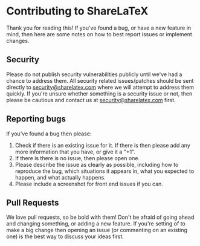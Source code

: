 Contributing to ShareLaTeX
==========================

Thank you for reading this! If you've found a bug, or have a new feature in mind,
then here are some notes on how to best report issues or implement changes.

Security
--------

Please do not publish security vulnerabilities publicly until we've had a chance
to address them. All security related issues/patches should be sent directly to
security@sharelatex.com where we will attempt to address them quickly. If you're
unsure whether something is a security issue or not, then please be cautious and
contact us at security@sharelatex.com first.

Reporting bugs
--------------

If you've found a bug then please:

1. Check if there is an existing issue for it. If there is then please add
   any more information that you have, or give it a "+1".
2. If there is there is no issue, then please open one.
3. Please describe the issue as clearly as possible, including how to
   reproduce the bug, which situations it appears in, what you expected to
   happen, and what actually happens.
4. Please include a screenshot for front end issues if you can.

Pull Requests
-------------

We love pull requests, so be bold with them! Don't be afraid of going ahead
and changing something, or adding a new feature. If you're setting of to make
a big change then opening an issue (or commenting on an existing one) is the
best way to discuss your ideas first.

